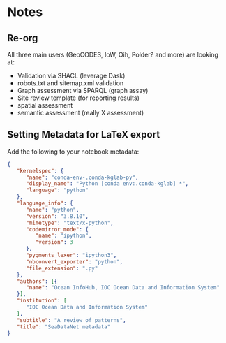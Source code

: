 # Notes

## Re-org

All three main users (GeoCODES, IoW, Oih, Polder? and more) are looking at:

- Validation via SHACL (leverage Dask)
- robots.txt and sitemap.xml validation
- Graph assessment via SPARQL (graph assay)
- Site review template (for reporting results)
- spatial assessment
- semantic assessment (really X assessment)



## Setting Metadata for LaTeX export

Add the following to your notebook metadata:

```JSON
{
   "kernelspec": {
      "name": "conda-env-.conda-kglab-py",
      "display_name": "Python [conda env:.conda-kglab] *",
      "language": "python"
   },
   "language_info": {
      "name": "python",
      "version": "3.8.10",
      "mimetype": "text/x-python",
      "codemirror_mode": {
         "name": "ipython",
         "version": 3
      },
      "pygments_lexer": "ipython3",
      "nbconvert_exporter": "python",
      "file_extension": ".py"
   },
   "authors": [{
      "name": "Ocean InfoHub, IOC Ocean Data and Information System"
   }],
   "institution": [
      "IOC Ocean Data and Information System"
   ],
   "subtitle": "A review of patterns",
   "title": "SeaDataNet metadata"
}

```

